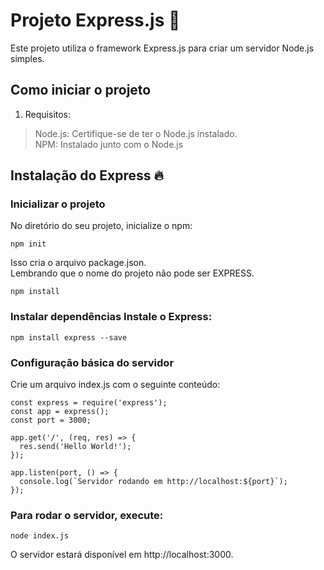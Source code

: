# Projeto Express.js 📜
Este projeto utiliza o framework Express.js para criar um servidor Node.js simples.

## Como iniciar o projeto 
1. Requisitos:
> Node.js: Certifique-se de ter o Node.js instalado.  
> NPM: Instalado junto com o Node.js  


## Instalação do Express 🔥
### Inicializar o projeto
No diretório do seu projeto, inicialize o npm:  
```
npm init
```
Isso cria o arquivo package.json.  
Lembrando que o nome do projeto não pode ser EXPRESS.  
```
npm install
```


### Instalar dependências Instale o Express:  

```
npm install express --save
```

### Configuração básica do servidor
Crie um arquivo index.js com o seguinte conteúdo:
```
const express = require('express');
const app = express();
const port = 3000;

app.get('/', (req, res) => {
  res.send('Hello World!');
});

app.listen(port, () => {
  console.log(`Servidor rodando em http://localhost:${port}`);
});

```

### Para rodar o servidor, execute:
```
node index.js

```
O servidor estará disponível em http://localhost:3000.